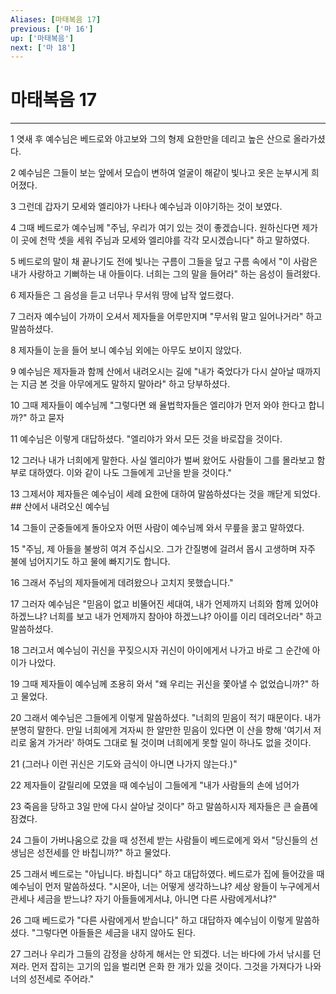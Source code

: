 ```yaml
---
Aliases: [마태복음 17]
previous: ['마 16']
up: ['마태복음']
next: ['마 18']
---
```

# 마태복음 17

***


1 엿새 후 예수님은 베드로와 야고보와 그의 형제 요한만을 데리고 높은 산으로 올라가셨다. 

2 예수님은 그들이 보는 앞에서 모습이 변하여 얼굴이 해같이 빛나고 옷은 눈부시게 희어졌다. 

3 그런데 갑자기 모세와 엘리야가 나타나 예수님과 이야기하는 것이 보였다. 

4 그때 베드로가 예수님께 "주님, 우리가 여기 있는 것이 좋겠습니다. 원하신다면 제가 이 곳에 천막 셋을 세워 주님과 모세와 엘리야를 각각 모시겠습니다" 하고 말하였다. 

5 베드로의 말이 채 끝나기도 전에 빛나는 구름이 그들을 덮고 구름 속에서 "이 사람은 내가 사랑하고 기뻐하는 내 아들이다. 너희는 그의 말을 들어라" 하는 음성이 들려왔다. 

6 제자들은 그 음성을 듣고 너무나 무서워 땅에 납작 엎드렸다. 

7 그러자 예수님이 가까이 오셔서 제자들을 어루만지며 "무서워 말고 일어나거라" 하고 말씀하셨다. 

8 제자들이 눈을 들어 보니 예수님 외에는 아무도 보이지 않았다. 

9 예수님은 제자들과 함께 산에서 내려오시는 길에 "내가 죽었다가 다시 살아날 때까지는 지금 본 것을 아무에게도 말하지 말아라" 하고 당부하셨다. 

10 그때 제자들이 예수님께 "그렇다면 왜 율법학자들은 엘리야가 먼저 와야 한다고 합니까?" 하고 묻자 

11 예수님은 이렇게 대답하셨다. "엘리야가 와서 모든 것을 바로잡을 것이다. 

12 그러나 내가 너희에게 말한다. 사실 엘리야가 벌써 왔어도 사람들이 그를 몰라보고 함부로 대하였다. 이와 같이 나도 그들에게 고난을 받을 것이다." 

13 그제서야 제자들은 예수님이 세례 요한에 대하여 말씀하셨다는 것을 깨닫게 되었다. ## 산에서 내려오신 예수님 

14 그들이 군중들에게 돌아오자 어떤 사람이 예수님께 와서 무릎을 꿇고 말하였다. 

15 "주님, 제 아들을 불쌍히 여겨 주십시오. 그가 간질병에 걸려서 몹시 고생하며 자주 불에 넘어지기도 하고 물에 빠지기도 합니다. 

16 그래서 주님의 제자들에게 데려왔으나 고치지 못했습니다." 

17 그러자 예수님은 "믿음이 없고 비뚤어진 세대여, 내가 언제까지 너희와 함께 있어야 하겠느냐? 너희를 보고 내가 언제까지 참아야 하겠느냐? 아이를 이리 데려오너라" 하고 말씀하셨다. 

18 그러고서 예수님이 귀신을 꾸짖으시자 귀신이 아이에게서 나가고 바로 그 순간에 아이가 나았다. 

19 그때 제자들이 예수님께 조용히 와서 "왜 우리는 귀신을 쫓아낼 수 없었습니까?" 하고 물었다. 

20 그래서 예수님은 그들에게 이렇게 말씀하셨다. "너희의 믿음이 적기 때문이다. 내가 분명히 말한다. 만일 너희에게 겨자씨 한 알만한 믿음이 있다면 이 산을 향해 '여기서 저리로 옮겨 가거라' 하여도 그대로 될 것이며 너희에게 못할 일이 하나도 없을 것이다. 

21 (그러나 이런 귀신은 기도와 금식이 아니면 나가지 않는다.)" 

22 제자들이 갈릴리에 모였을 때 예수님이 그들에게 "내가 사람들의 손에 넘어가 

23 죽음을 당하고 3일 만에 다시 살아날 것이다" 하고 말씀하시자 제자들은 큰 슬픔에 잠겼다. 

24 그들이 가버나움으로 갔을 때 성전세 받는 사람들이 베드로에게 와서 "당신들의 선생님은 성전세를 안 바칩니까?" 하고 물었다. 

25 그래서 베드로는 "아닙니다. 바칩니다" 하고 대답하였다. 베드로가 집에 들어갔을 때 예수님이 먼저 말씀하셨다. "시몬아, 너는 어떻게 생각하느냐? 세상 왕들이 누구에게서 관세나 세금을 받느냐? 자기 아들들에게서냐, 아니면 다른 사람에게서냐?" 

26 그때 베드로가 "다른 사람에게서 받습니다" 하고 대답하자 예수님이 이렇게 말씀하셨다. "그렇다면 아들들은 세금을 내지 않아도 된다. 

27 그러나 우리가 그들의 감정을 상하게 해서는 안 되겠다. 너는 바다에 가서 낚시를 던져라. 먼저 잡히는 고기의 입을 벌리면 은화 한 개가 있을 것이다. 그것을 가져다가 나와 너의 성전세로 주어라."
